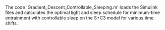 The code 'Gradient_Descent_Controllable_Sleeping.m' loads the Simulink files and calculates the optimal light and sleep schedule for minimum-time entrainment with controllable sleep on the S+C3 model for various time shifts.

